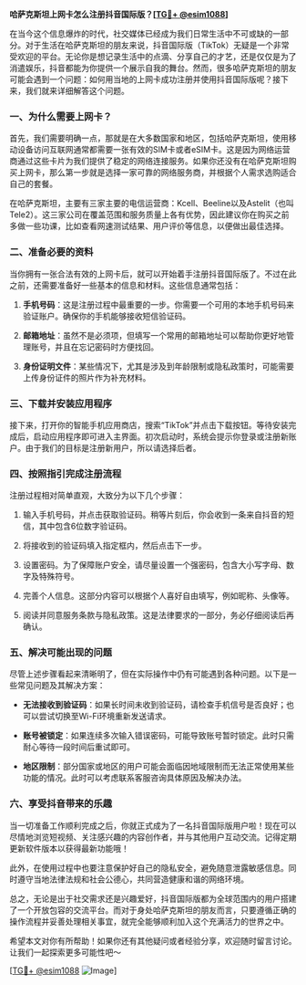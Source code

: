 **哈萨克斯坦上网卡怎么注册抖音国际版？[[TG💪+ @esim1088](https://t.me/s/esim1088)]**

在当今这个信息爆炸的时代，社交媒体已经成为我们日常生活中不可或缺的一部分。对于生活在哈萨克斯坦的朋友来说，抖音国际版（TikTok）无疑是一个非常受欢迎的平台。无论你是想记录生活中的点滴、分享自己的才艺，还是仅仅是为了消遣娱乐，抖音都能为你提供一个展示自我的舞台。然而，很多哈萨克斯坦的朋友可能会遇到一个问题：如何用当地的上网卡成功注册并使用抖音国际版呢？接下来，我们就来详细解答这个问题。

### 一、为什么需要上网卡？

首先，我们需要明确一点，那就是在大多数国家和地区，包括哈萨克斯坦，使用移动设备访问互联网通常都需要一张有效的SIM卡或者eSIM卡。这是因为网络运营商通过这些卡片为我们提供了稳定的网络连接服务。如果你还没有在哈萨克斯坦购买上网卡，那么第一步就是选择一家可靠的网络服务商，并根据个人需求选购适合自己的套餐。

在哈萨克斯坦，主要有三家主要的电信运营商：Kcell、Beeline以及Astelit（也叫Tele2）。这三家公司在覆盖范围和服务质量上各有优势，因此建议你在购买之前多做一些功课，比如查看网速测试结果、用户评价等信息，以便做出最佳选择。

### 二、准备必要的资料

当你拥有一张合法有效的上网卡后，就可以开始着手注册抖音国际版了。不过在此之前，还需要准备好一些基本的信息和材料。这些信息通常包括：

1. **手机号码**：这是注册过程中最重要的一步。你需要一个可用的本地手机号码来验证账户。确保你的手机能够接收短信验证码。
   
2. **邮箱地址**：虽然不是必须项，但填写一个常用的邮箱地址可以帮助你更好地管理账号，并且在忘记密码时方便找回。

3. **身份证明文件**：某些情况下，尤其是涉及到年龄限制或隐私政策时，可能需要上传身份证件的照片作为补充材料。

### 三、下载并安装应用程序

接下来，打开你的智能手机应用商店，搜索“TikTok”并点击下载按钮。等待安装完成后，启动应用程序即可进入主界面。初次启动时，系统会提示你登录或注册新账户。由于我们的目标是注册新用户，所以请选择后者。

### 四、按照指引完成注册流程

注册过程相对简单直观，大致分为以下几个步骤：

1. 输入手机号码，并点击获取验证码。稍等片刻后，你会收到一条来自抖音的短信，其中包含6位数字验证码。
   
2. 将接收到的验证码填入指定框内，然后点击下一步。

3. 设置密码。为了保障账户安全，请尽量设置一个强密码，包含大小写字母、数字及特殊符号。

4. 完善个人信息。这部分内容可以根据个人喜好自由填写，例如昵称、头像等。

5. 阅读并同意服务条款与隐私政策。这是法律要求的一部分，务必仔细阅读后再确认。

### 五、解决可能出现的问题

尽管上述步骤看起来清晰明了，但在实际操作中仍有可能遇到各种问题。以下是一些常见问题及其解决方案：

- **无法接收到验证码**：如果长时间未收到验证码，请检查手机信号是否良好；也可以尝试切换至Wi-Fi环境重新发送请求。
  
- **账号被锁定**：如果连续多次输入错误密码，可能导致账号暂时锁定。此时只需耐心等待一段时间后重试即可。

- **地区限制**：部分国家或地区的用户可能会面临因地域限制而无法正常使用某些功能的情况。此时可以考虑联系客服咨询具体原因及解决办法。

### 六、享受抖音带来的乐趣

当一切准备工作顺利完成之后，你就正式成为了一名抖音国际版用户啦！现在可以尽情地浏览短视频、关注感兴趣的内容创作者，并与其他用户互动交流。记得定期更新软件版本以获得最新功能哦！

此外，在使用过程中也要注意保护好自己的隐私安全，避免随意泄露敏感信息。同时遵守当地法律法规和社会公德心，共同营造健康和谐的网络环境。

总之，无论是出于社交需求还是兴趣爱好，抖音国际版都为全球范围内的用户搭建了一个开放包容的交流平台。而对于身处哈萨克斯坦的朋友而言，只要遵循正确的操作流程并妥善处理相关事宜，就完全能够顺利加入这个充满活力的世界之中。

希望本文对你有所帮助！如果你还有其他疑问或者经验分享，欢迎随时留言讨论。让我们一起探索更多可能性吧～

[[TG💪+ @esim1088](https://t.me/s/esim1088) ![Image](https://i.postimg.cc/4NQfJmqS/Snipaste-2025-05-13-00-14-12.png)]